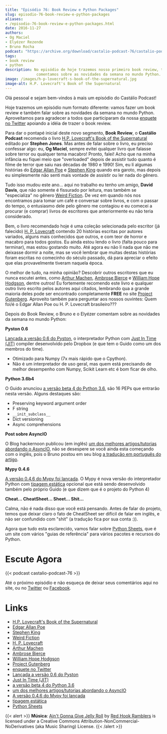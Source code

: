 ```yaml
---
title: "Episódio 76: Book Review e Python Packages"
slug: episodio-76-book-review-e-python-packages
aliases:
- /episodio-76-book-review-e-python-packages.html
date: 2016-11-27
authors:
- Og Maciel
- Elyézer Rezende
- Bruno Rocha
podcast: "https://archive.org/download/castalio-podcast-76/castalio-podcast-76.mp3"
tags:
- book review
- python
description: No episódio de hoje trazemos nosso primeiro book review, também
              comentamos sobre as novidades da semana no mundo Python.
image: /images/h-p-lovecraft-s-book-of-the-supernatural.jpg
image-alt: H.P. Lovecraft's Book of the Supernatural
---
```


Olá pessoal e sejam bem-vindos à mais um episódio do Castálio Podcast!

Hoje trazemos um episódio num formato diferente: vamos fazer um book review e
também falar sobre as novidades da semana no mundo Python. Aproveitamos para
agradecer a todos que participaram da nossa [enquete no
Twitter](https://twitter.com/castaliopod/status/799596710511181828) apoiando a
idéia de trazer o book review.

<div class="clearfix"></div>

Para dar o pontapé inicial deste novo segmento, **Book Review**, o **Castálio
Podcast** recomenda o livro [H.P. Lovecraft\'s Book of the
Supernatural](https://www.goodreads.com/book/show/2878423-h-p-lovecraft-s-book-of-the-supernatural)
editado por **Stephen Jones**. Mas antes de falar sobre o livro, eu preciso
confessar algo: eu, **Og Maciel**, sempre evitei qualquer livro que falasse
sobre terror ou qualquer tema macabro! Pronto, falei! Acho que na minha
infância eu fiquei meio que \"overloaded\" depois de assistir tudo quanto é
filme de terror que saiu nas décadas de 1980 e 1990! Sim, eu lí algumas
histórias do [Edgar Allan Poe](https://en.wikipedia.org/wiki/Edgar_Allan_Poe) e
[Stephen King](https://en.wikipedia.org/wiki/Stephen_King) quando era garoto,
mas depois eu simplesmente não senti mais vontade de assistir ou ler nada do
gênero.

Tudo isso mudou este ano\... aqui no trabalho eu tenho um amigo, **David
Davis**, que não somente é fissurado por leitura, mas também se \"especializa\"
no gênero [Weird Fiction](https://en.wikipedia.org/wiki/Weird_fiction). De vez
em quando nós nos encontramos para tomar um café e conversar sobre livros, e
com o passar do tempo, o entusiasmo dele pelo gênero me contagiou e eu comecei
a procurar (e comprar) livros de escritores que anteriormente eu não teria
considerado.

Bem, o livro recomendado hoje é uma coleção selecionada pelo escritor (já
falecido) [H. P. Lovecraft](https://en.wikipedia.org/wiki/H._P._Lovecraft)
contendo 20 histórias escritas por autores variados, alguns mais conhecidos que
outros, e com teor de horror e macabro para todos gostos. Eu ainda estou lendo
o livro (falta pouco para terminar), mas estou gostando muito. Até agora eu não
lí nada que não me deixasse dormir a noite, mas se você lembrar que muitas
destas histórias foram escritas no comecinho do século passado, dá para
apreciar o efeito que elas provavelmente tiveram naquela época.

O melhor de tudo, na minha opinião? Descobrir outros escritores que eu nunca
escutei antes, como [Arthur
Machen](https://en.wikipedia.org/wiki/Arthur_Machen), [Ambrose
Bierce](https://en.wikipedia.org/wiki/Ambrose_Bierce) e [William Hope
Hodgson](https://en.wikipedia.org/wiki/William_Hope_Hodgson), dentre outros! Eu
fortemente recomendo este livro e qualquer outro livro escrito pelos autores
aqui citados, lembrando qua a grande maioria deles pode ser encontrado
completamente **FREE** no site [Project Gutenberg](https://www.gutenberg.org/).
Aproveito também para perguntar aos nossos ouvintes: Quem foi/é o Edgar Allan
Poe ou H. P. Lovecraft brasileiro???

Depois do Book Review, o Bruno e o Elyézer comentam sobre as novidades da
semana no mundo Python:

**Pyston 0.6**

[Lançada a versão 0.6 do
Pyston](https://blog.pyston.org/2016/11/11/pyston-0-6-released/), o
interpretador Python com [Just In Time
(JIT)](https://pt.wikipedia.org/wiki/JIT) compiler desenvolvido pelo Dropbox (e
que tem o Guido como um dos membros do time).

- Otimizado para Numpy (7x mais rápido que o Cpython).
- Não é um interpretador de uso geral, mas quem está precisando de melhor
  desempenho com Numpy, Scikit Learn etc é bom ficar de olho.

**Python 3.6b4**

O Guido anunciou [a versão beta 4 do Python
3.6](https://www.python.org/downloads/release/python-360b4/), são 16 PEPs que
entrarão nesta versão. Alguns destaques são:

- Preserving keyword argument order
- F string
- `__init_subclass__`
- Dict versioning
- Async comprehensions

**Post sobre AsyncIO**

O Blog hackernoon publicou (em inglês) [um dos melhores artigos/tutorias
abordando o
AsyncIO](https://hackernoon.com/asyncio-for-the-working-python-developer-5c468e6e2e8e),
não se desespere se você ainda esta começando com o inglês, pois o Bruno postou
em seu blog [a tradução em português do
artigo](http://brunorocha.org/python/asyncio-o-futuro-do-python-mudou-completamente.html).

**Mypy 0.4.6**

[A versão 0.4.6 do Mypy foi
lançada](http://mypy-lang.blogspot.com.br/2016/11/mypy-046-released.html). O
Mypy é nova versão do interpretador Python com [tipagem
estática](https://pt.wikipedia.org/wiki/Tipo_de_dado#Tipo_est.C3.A1tico_e_din.C3.A2mico)
opcional que está sendo desenvolvido também pelo próprio Guido (e que dizem que
é o projeto do Python 4)

**Cheat\... CheatSheet\... Sheet\... Shit\...**

Calma, não é nada disso que você está pensando. Antes de falar do projeto,
temos que deixar claro o fato de CheatSheet ser difícil de falar em inglês, e
não ser confundido com \"shit\" (a tradução fica por sua conta :)).

Agora que tudo esta esclarecido, vamos falar sobre [Python
Sheets](https://www.pythonsheets.com/), que é um site com vários \"guias de
referência\" para vários pacotes e recursos do Python.

# Escute Agora

{{< podcast castalio-podcast-76 >}}

Até o próximo episódio e não esqueça de deixar seus comentários aqui no site,
ou no [Twitter](https://twitter.com/castaliopod) ou
[Facebook](https://www.facebook.com/castaliopod).

# Links

- [H.P. Lovecraft\'s Book of the Supernatural](https://www.goodreads.com/book/show/2878423-h-p-lovecraft-s-book-of-the-supernatural)
- [Edgar Allan Poe](https://en.wikipedia.org/wiki/Edgar_Allan_Poe)
- [Stephen King](https://en.wikipedia.org/wiki/Stephen_King)
- [Weird Fiction](https://en.wikipedia.org/wiki/Weird_fiction)
- [H. P. Lovecraft](https://en.wikipedia.org/wiki/H._P._Lovecraft)
- [Arthur Machen](https://en.wikipedia.org/wiki/Arthur_Machen)
- [Ambrose Bierce](https://en.wikipedia.org/wiki/Ambrose_Bierce)
- [William Hope Hodgson](https://en.wikipedia.org/wiki/William_Hope_Hodgson)
- [Project Gutenberg](https://www.gutenberg.org/)
- [enquete no Twitter](https://twitter.com/castaliopod/status/799596710511181828)
- [Lançada a versão 0.6 do Pyston](https://blog.pyston.org/2016/11/11/pyston-0-6-released/)
- [Just In Time (JIT)](https://pt.wikipedia.org/wiki/JIT)
- [a versão beta 4 do Python 3.6](https://www.python.org/downloads/release/python-360b4/)
- [um dos melhores artigos/tutorias abordando o AsyncIO](https://hackernoon.com/asyncio-for-the-working-python-developer-5c468e6e2e8e)
- [A versão 0.4.6 do Mypy foi lançada](http://mypy-lang.blogspot.com.br/2016/11/mypy-046-released.html)
- [tipagem estática](https://pt.wikipedia.org/wiki/Tipo_de_dado#Tipo_est.C3.A1tico_e_din.C3.A2mico)
- [Python Sheets](https://www.pythonsheets.com/)

{{< alert >}}
**Música**: [Ain\'t Gonna Give Jelly
Roll](http://freemusicarchive.org/music/Red_Hook_Ramblers/Live__WFMU_on_Antique_Phonograph_Music_Program_with_MAC_Feb_8_2011/Red_Hook_Ramblers_-_12_-_Aint_Gonna_Give_Jelly_Roll)
by [Red Hook Ramblers](http://www.redhookramblers.com/) is licensed under a
Creative Commons Attribution-NonCommercial-NoDerivatives (aka Music Sharing)
License.
{{< /alert >}}
